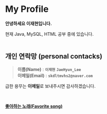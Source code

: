 My Profile
===
**안녕하세요 이재현입니다.**

현재 Java, MySQL, HTML 공부 중에 있습니다.
<br/>
<br/>
## **개인 연락망 (personal contacks)**
>**이름(Name)** : **`이재현`**  **`JaeHyun_Lee`**  
>**이메일(Email)** : **`skdltmvhs2@naver.com`**

급한 용무는 **이메일**로 보내주시면 감사하겠습니다.


<br/>

**[좋아하는 노래(Favorite song)][gdh]**

[gdh]:https://www.youtube.com/watch?v=9TSPbfbJUkQ

